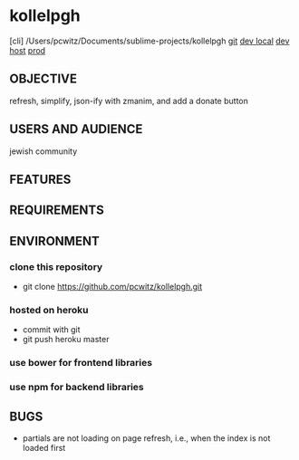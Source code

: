kollelpgh
====================
[cli] /Users/pcwitz/Documents/sublime-projects/kollelpgh
[git](https://github.com/pcwitz/kollelpgh.git)
[dev local](http://localhost:3000)
[dev host](https://kollelpgh.herokuapp.com/)
[prod](http://www.kollelpgh.org)

OBJECTIVE
--------------------
refresh, simplify, json-ify with zmanim, and add a donate button

USERS AND AUDIENCE
--------------------
jewish community

FEATURES
--------------------

REQUIREMENTS
--------------------

ENVIRONMENT
--------------------
###  clone this repository
  *  git clone https://github.com/pcwitz/kollelpgh.git

###  hosted on heroku
  *  commit with git
  *  git push heroku master

###  use bower for frontend libraries
###  use npm for backend libraries

BUGS
--------------------
*  partials are not loading on page refresh, i.e., when the index is not loaded first


